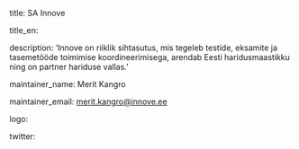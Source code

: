 title: SA Innove

title_en:

description: ‘Innove on riiklik sihtasutus, mis tegeleb testide, eksamite ja tasemetööde toimimise koordineerimisega, arendab Eesti haridusmaastikku ning on partner hariduse vallas.’

maintainer_name: Merit Kangro

maintainer_email: merit.kangro@innove.ee

logo:

twitter:
